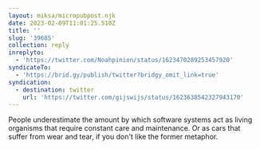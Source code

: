 ```yaml
---
layout: miksa/micropubpost.njk
date: 2023-02-09T11:01:25.510Z
title: ''
slug: '39685'
collection: reply
inreplyto:
  - 'https://twitter.com/Noahpinion/status/1623470289253457920'
syndicateTo:
  - 'https://brid.gy/publish/twitter?bridgy_omit_link=true'
syndication:
  - destination: twitter
    url: 'https://twitter.com/gijswijs/status/1623638542327943170'
---
```

People underestimate the amount by which software systems act as living organisms that require constant care and maintenance. Or as cars that suffer from wear and tear, if you don&#39;t like the former metaphor.
